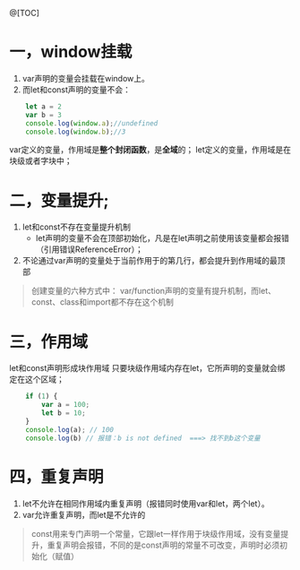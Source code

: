 @[TOC]


# 一，window挂载

 1. var声明的变量会挂载在window上。 
 2. 而let和const声明的变量不会：

```javascript
    let a = 2
    var b = 3
    console.log(window.a);//undefined
    console.log(window.b);//3
```

var定义的变量，作用域是**整个封闭函数**，是**全域**的；
let定义的变量，作用域是在块级或者字块中；

# 二，变量提升;
1.  let和const不存在变量提升机制
	- let声明的变量不会在顶部初始化，凡是在let声明之前使用该变量都会报错（引用错误ReferenceError）；	
3. 不论通过var声明的变量处于当前作用于的第几行，都会提升到作用域的最顶部

>创建变量的六种方式中： var/function声明的变量有提升机制，而let、const、class和import都不存在这个机制

# 三，作用域
let和const声明形成块作用域
只要块级作用域内存在let，它所声明的变量就会绑定在这个区域；

```javascript
    if (1) {
        var a = 100;
        let b = 10;
    }
    console.log(a); // 100
    console.log(b) // 报错：b is not defined  ===> 找不到b这个变量
```

# 四，重复声明

 1. let不允许在相同作用域内重复声明（报错同时使用var和let，两个let）。
 2.  var允许重复声明，而let是不允许的

> const用来专门声明一个常量，它跟let一样作用于块级作用域，没有变量提升，重复声明会报错，不同的是const声明的常量不可改变，声明时必须初始化（赋值）